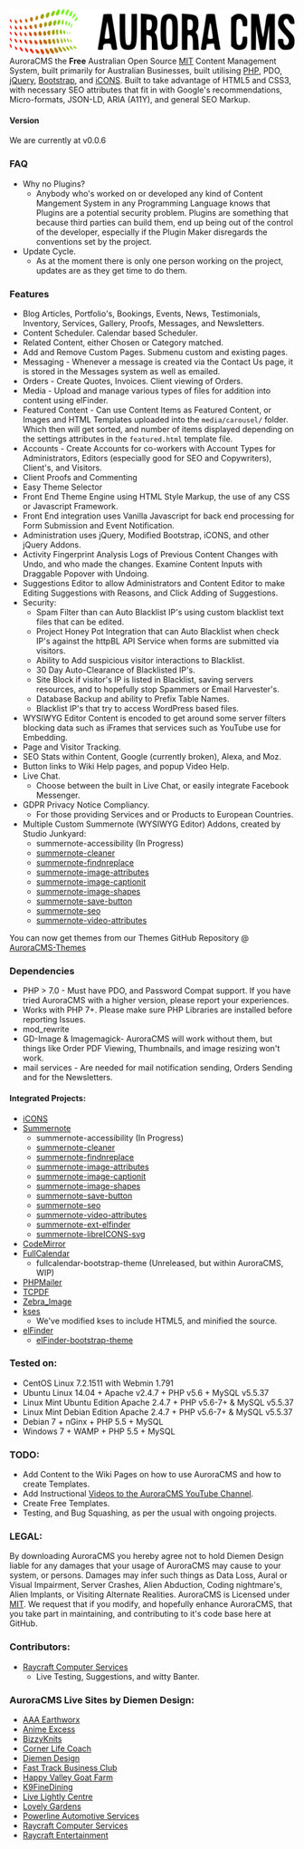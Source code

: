 ![AuroraCMS](core/images/auroracms.svg)
AuroraCMS the **Free** Australian Open Source [MIT](https://github.com/DiemenDesign/AuroraCMS/blob/master/LICENSE) Content Management System, built primarily for Australian Businesses, built utilising [PHP](http://php.net/), PDO, [jQuery](http://jquery.com/), [Bootstrap](http://getbootstrap.com/), and [iCONS](https://github.com/DiemenDesign/iCONS). Built to take advantage of HTML5 and CSS3, with necessary SEO attributes that fit in with Google's recommendations, Micro-formats, JSON-LD, ARIA (A11Y), and general SEO Markup.

#### Version
We are currently at v0.0.6

### FAQ
- Why no Plugins?
  - Anybody who's worked on or developed any kind of Content Mangement System in any Programming Language knows that Plugins are a potential security problem. Plugins are something that because third parties can build them, end up being out of the control of the developer, especially if the Plugin Maker disregards the conventions set by the project.
- Update Cycle.
  - As at the moment there is only one person working on the project, updates are as they get time to do them.

### Features
- Blog Articles, Portfolio's, Bookings, Events, News, Testimonials, Inventory, Services, Gallery, Proofs, Messages, and Newsletters.
- Content Scheduler. Calendar based Scheduler.
- Related Content, either Chosen or Category matched.
- Add and Remove Custom Pages. Submenu custom and existing pages.
- Messaging - Whenever a message is created via the Contact Us page, it is stored in the Messages system as well as emailed.
- Orders - Create Quotes, Invoices. Client viewing of Orders.
- Media - Upload and manage various types of files for addition into content using elFinder.
- Featured Content - Can use Content Items as Featured Content, or Images and HTML Templates uploaded into the `media/carousel/` folder. Which then will get sorted, and number of items displayed depending on the settings attributes in the `featured.html` template file.
- Accounts - Create Accounts for co-workers with Account Types for Administrators, Editors (especially good for SEO and Copywriters), Client's, and Visitors.
- Client Proofs and Commenting
- Easy Theme Selector
- Front End Theme Engine using HTML Style Markup, the use of any CSS or Javascript Framework.
- Front End integration uses Vanilla Javascript for back end processing for Form Submission and Event Notification.
- Administration uses jQuery, Modified Bootstrap, iCONS, and other jQuery Addons.
- Activity Fingerprint Analysis Logs of Previous Content Changes with Undo, and who made the changes. Examine Content Inputs with Draggable Popover with Undoing.
- Suggestions Editor to allow Administrators and Content Editor to make Editing Suggestions with Reasons, and Click Adding of Suggestions.
- Security:
  - Spam Filter than can Auto Blacklist IP's using custom blacklist text files that can be edited.
  - Project Honey Pot Integration that can Auto Blacklist when check IP's against the httpBL API Service when forms are submitted via visitors.
  - Ability to Add suspicious visitor interactions to Blacklist.
  - 30 Day Auto-Clearance of Blacklisted IP's.
  - Site Block if visitor's IP is listed in Blacklist, saving servers resources, and to hopefully stop Spammers or Email Harvester's.
  - Database Backup and ability to Prefix Table Names.
  - Blacklist IP's that try to access WordPress based files.
- WYSIWYG Editor Content is encoded to get around some server filters blocking data such as iFrames that services such as YouTube use for Embedding.
- Page and Visitor Tracking.
- SEO Stats within Content, Google (currently broken), Alexa, and Moz.
- Button links to Wiki Help pages, and popup Video Help.
- Live Chat.
  - Choose between the built in Live Chat, or easily integrate Facebook Messenger.
- GDPR Privacy Notice Compliancy.
  - For those providing Services and or Products to European Countries.
- Multiple Custom Summernote (WYSIWYG Editor) Addons, created by Studio Junkyard:
  - summernote-accessibility (In Progress)
  - [summernote-cleaner](https://github.com/DiemenDesign/summernote-cleaner)
  - [summernote-findnreplace](https://github.com/DiemenDesign/summernote-text-findnreplace)
  - [summernote-image-attributes](https://github.com/DiemenDesign/summernote-image-attributes)
  - [summernote-image-captionit](https://github.com/DiemenDesign/summernote-image-captionit)
  - [summernote-image-shapes](https://github.com/DiemenDesign/summernote-image-shapes)
  - [summernote-save-button](https://github.com/DiemenDesign/summernote-save-button)
  - [summernote-seo](https://github.com/DiemenDesign/summernote-seo)
  - [summernote-video-attributes](https://github.com/DiemenDesign/summernote-video-attributes)

You can now get themes from our Themes GitHub Repository @ [AuroraCMS-Themes](https://github.com/DiemenDesign/AuroraCMS-themes)

### Dependencies
- PHP > 7.0 - Must have PDO, and Password Compat support. If you have tried AuroraCMS with a higher version, please report your experiences.
- Works with PHP 7+. Please make sure PHP Libraries are installed before reporting Issues.
- mod_rewrite
- GD-Image & Imagemagick- AuroraCMS will work without them, but things like Order PDF Viewing, Thumbnails, and image resizing won't work.
- mail services - Are needed for mail notification sending, Orders Sending and for the Newsletters.

#### Integrated Projects:
- [iCONS](https://github.com/DiemenDesign/iCONS)
- [Summernote](https://github.com/summernote/summernote)
  - summernote-accessibility (In Progress)
  - [summernote-cleaner](https://github.com/DiemenDesign/summernote-cleaner)
  - [summernote-findnreplace](https://github.com/DiemenDesign/summernote-text-findnreplace)
  - [summernote-image-attributes](https://github.com/DiemenDesign/summernote-image-attributes)
  - [summernote-image-captionit](https://github.com/DiemenDesign/summernote-image-captionit)
  - [summernote-image-shapes](https://github.com/DiemenDesign/summernote-image-shapes)
  - [summernote-save-button](https://github.com/DiemenDesign/summernote-save-button)
  - [summernote-seo](https://github.com/DiemenDesign/summernote-seo)
  - [summernote-video-attributes](https://github.com/DiemenDesign/summernote-video-attributes)
  - [summernote-ext-elfinder](https://github.com/semplon/summernote-ext-elfinder)
  - [summernote-libreICONS-svg](https://github.com/DiemenDesign/LibreICONS/tree/master/themes/summernote)
- [CodeMirror](https://github.com/codemirror/CodeMirror)
- [FullCalendar](https://github.com/fullcalendar/fullcalendar)
  - fullcalendar-bootstrap-theme (Unreleased, but within AuroraCMS, WIP)
- [PHPMailer](https://github.com/PHPMailer/PHPMailer)
- [TCPDF](http://www.tcpdf.org/)
- [Zebra_Image](https://github.com/stefangabos/Zebra_Image)
- [kses](https://github.com/RichardVasquez/kses)
  - We've modified kses to include HTML5, and minified the source.
- [elFinder](https://github.com/Studio-42/elFinder)
  - [elFinder-bootstrap-theme](https://github.com/DiemenDesign/LibreICONS/tree/master/themes/elFinder)

### Tested on:
- CentOS Linux 7.2.1511 with Webmin 1.791
- Ubuntu Linux 14.04 + Apache v2.4.7 + PHP v5.6 + MySQL v5.5.37
- Linux Mint Ubuntu Edition Apache 2.4.7 + PHP v5.6-7+ & MySQL v5.5.37
- Linux Mint Debian Edition Apache 2.4.7 + PHP v5.6-7+ & MySQL v5.5.37
- Debian 7 + nGinx + PHP 5.5 + MySQL
- Windows 7 + WAMP + PHP 5.5 + MySQL

### TODO:
- Add Content to the Wiki Pages on how to use AuroraCMS and how to create Templates.
- Add Instructional [Videos to the AuroraCMS YouTube Channel](https://www.youtube.com/channel/UC9vFbrBKmnSgf8TNUBvDX2Q).
- Create Free Templates.
- Testing, and Bug Squashing, as per the usual with ongoing projects.

### LEGAL:
By downloading AuroraCMS you hereby agree not to hold Diemen Design liable for any damages that your usage of AuroraCMS may cause to your system, or persons. Damages may infer such things as Data Loss, Aural or Visual Impairment, Server Crashes, Alien Abduction, Coding nightmare's, Alien Implants, or Visiting Alternate Realities. AuroraCMS is Licensed under [MIT](https://github.com/DiemenDesign/AuroraCMS/blob/master/LICENSE). We request that if you modify, and hopefully enhance AuroraCMS, that you take part in maintaining, and contributing to it's code base here at GitHub.

### Contributors:
- [Raycraft Computer Services](https://www.raycraft.com.au/)
  - Live Testing, Suggestions, and witty Banter.

### AuroraCMS Live Sites by Diemen Design:
- [AAA Earthworx](https://www.aaaearthworx.com.au/)
- [Anime Excess](https://www.animeexcess.com.au/)
- [BizzyKnits](https://www.bizzyknits.biz/)
- [Corner Life Coach](https://corner.net.au/)
- [Diemen Design](https://diemen.design/)
- [Fast Track Business Club](https://www.fasttrackbusinessclub.com.au/)
- [Happy Valley Goat Farm](https://happyvalleygoat.farm/)
- [K9FineDining](https://k9finedining.com/)
- [Live Lightly Centre](https://www.livelightlycentre.com.au/)
- [Lovely Gardens](https://www.lovelygardens.com.au/)
- [Powerline Automotive Services](https://www.powerlineauto.com.au/)
- [Raycraft Computer Services](https://www.raycraft.com.au/)
- [Raycraft Entertainment](https://www.entertainme.net.au/)
